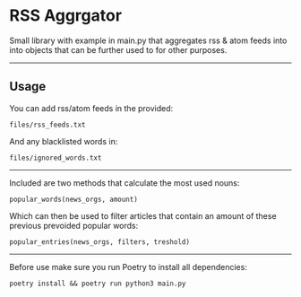 <h1> RSS Aggrgator</h1>
Small library with example in main.py that aggregates rss & atom feeds into into objects that can be further used to for other purposes. 

<hr>
<h2>Usage</h2>
You can add rss/atom feeds in the provided:

`files/rss_feeds.txt`

And any blacklisted words in:

`files/ignored_words.txt`

<hr>
Included are two methods that calculate the most used nouns:

`popular_words(news_orgs, amount)`

Which can then be used to filter articles that contain an amount of these previous prevoided popular words:

`popular_entries(news_orgs, filters, treshold)`

<hr>
Before use make sure you run Poetry to install all dependencies:

`poetry install && poetry run python3 main.py`
